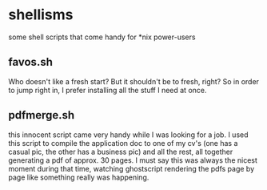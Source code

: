 # shellisms
some shell scripts that come handy for *nix power-users

## favos.sh
Who doesn't like a fresh start?
But it shouldn't be to fresh, right?
So in order to jump right in, I prefer installing all the stuff I need at once.

## pdfmerge.sh
this innocent script came very handy while I was looking for a job.
I used this script to compile the application doc to one of my cv's (one has a casual pic, the other has a business pic) and all the rest, all together generating a pdf of approx. 30 pages.
I must say this was always the nicest moment during that time, watching ghostscript rendering the pdfs page by page like something really was happening.

